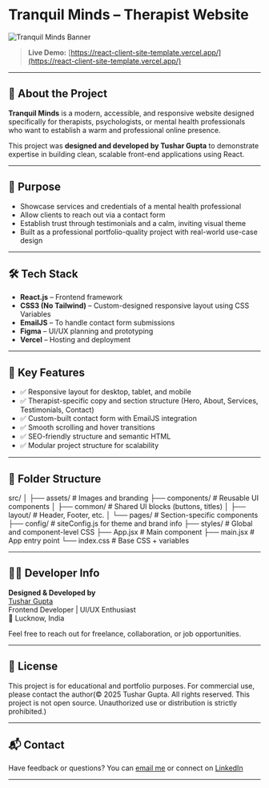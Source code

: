 # Tranquil Minds – Therapist Website

![Tranquil Minds Banner](https://react-client-site-template.vercel.app/og-image.png) <!-- Replace with your actual banner image if available -->

> **Live Demo:** [https://react-client-site-template.vercel.app/](https://react-client-site-template.vercel.app/)

---

## 🧠 About the Project

**Tranquil Minds** is a modern, accessible, and responsive website designed specifically for therapists, psychologists, or mental health professionals who want to establish a warm and professional online presence.

This project was **designed and developed by Tushar Gupta** to demonstrate expertise in building clean, scalable front-end applications using React.

---

## 🎯 Purpose

- Showcase services and credentials of a mental health professional
- Allow clients to reach out via a contact form
- Establish trust through testimonials and a calm, inviting visual theme
- Built as a professional portfolio-quality project with real-world use-case design

---

## 🛠️ Tech Stack

- **React.js** – Frontend framework
- **CSS3 (No Tailwind)** – Custom-designed responsive layout using CSS Variables
- **EmailJS** – To handle contact form submissions
- **Figma** – UI/UX planning and prototyping
- **Vercel** – Hosting and deployment

---

## 🌟 Key Features

- ✅ Responsive layout for desktop, tablet, and mobile
- ✅ Therapist-specific copy and section structure (Hero, About, Services, Testimonials, Contact)
- ✅ Custom-built contact form with EmailJS integration
- ✅ Smooth scrolling and hover transitions
- ✅ SEO-friendly structure and semantic HTML
- ✅ Modular project structure for scalability

---

## 📂 Folder Structure

src/
│
├── assets/ # Images and branding
├── components/ # Reusable UI components
│ ├── common/ # Shared UI blocks (buttons, titles)
│ ├── layout/ # Header, Footer, etc.
│ └── pages/ # Section-specific components
├── config/ # siteConfig.js for theme and brand info
├── styles/ # Global and component-level CSS
├── App.jsx # Main component
├── main.jsx # App entry point
└── index.css # Base CSS + variables

---

## 👨‍💻 Developer Info

**Designed & Developed by**  
[Tushar Gupta](https://github.com/yourgithub)  
Frontend Developer | UI/UX Enthusiast  
📍 Lucknow, India  

Feel free to reach out for freelance, collaboration, or job opportunities.

---

## 📜 License

This project is for educational and portfolio purposes. For commercial use, please contact the author(© 2025 Tushar Gupta. All rights reserved. This project is not open source. Unauthorized use or distribution is strictly prohibited.)

---

## 📬 Contact

Have feedback or questions? You can [email me](mailto:tusharguptadev@example.com) or connect on [LinkedIn](https://linkedin.com/in/tusharguptadev) <!-- Update with your actual links -->

---
